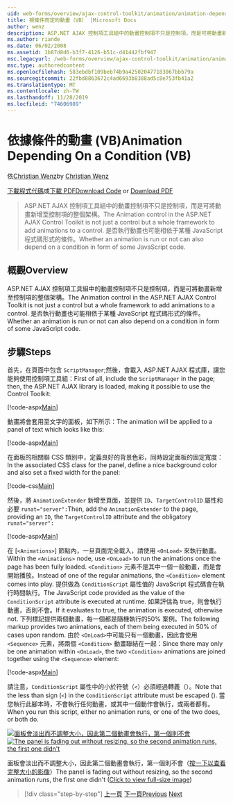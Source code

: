 ```yaml
---
uid: web-forms/overview/ajax-control-toolkit/animation/animation-depending-on-a-condition-vb
title: 視條件而定的動畫（VB） |Microsoft Docs
author: wenz
description: ASP.NET AJAX 控制項工具組中的動畫控制項不只是控制項，而是可將動畫新增至控制項的整個架構。 動畫是否為 。
ms.author: riande
ms.date: 06/02/2008
ms.assetid: 1b87d8d6-b3f7-4126-b51c-d41442fbf947
msc.legacyurl: /web-forms/overview/ajax-control-toolkit/animation/animation-depending-on-a-condition-vb
msc.type: authoredcontent
ms.openlocfilehash: 583ebdbf109beb74b9a425020477183067bbb79a
ms.sourcegitcommit: 22fbd8863672c4ad6693b8388ad5c8e753fb41a2
ms.translationtype: MT
ms.contentlocale: zh-TW
ms.lasthandoff: 11/28/2019
ms.locfileid: "74606989"
---
```

# <a name="animation-depending-on-a-condition-vb"></a><span data-ttu-id="ef375-104">依據條件的動畫 (VB)</span><span class="sxs-lookup"><span data-stu-id="ef375-104">Animation Depending On a Condition (VB)</span></span>

<span data-ttu-id="ef375-105">依[Christian Wenz](https://github.com/wenz)</span><span class="sxs-lookup"><span data-stu-id="ef375-105">by [Christian Wenz](https://github.com/wenz)</span></span>

<span data-ttu-id="ef375-106">[下載程式代碼](https://download.microsoft.com/download/f/9/a/f9a26acd-8df4-4484-8a18-199e4598f411/Animation4.vb.zip)或[下載 PDF](https://download.microsoft.com/download/6/7/1/6718d452-ff89-4d3f-a90e-c74ec2d636a3/animation4VB.pdf)</span><span class="sxs-lookup"><span data-stu-id="ef375-106">[Download Code](https://download.microsoft.com/download/f/9/a/f9a26acd-8df4-4484-8a18-199e4598f411/Animation4.vb.zip) or [Download PDF](https://download.microsoft.com/download/6/7/1/6718d452-ff89-4d3f-a90e-c74ec2d636a3/animation4VB.pdf)</span></span>

> <span data-ttu-id="ef375-107">ASP.NET AJAX 控制項工具組中的動畫控制項不只是控制項，而是可將動畫新增至控制項的整個架構。</span><span class="sxs-lookup"><span data-stu-id="ef375-107">The Animation control in the ASP.NET AJAX Control Toolkit is not just a control but a whole framework to add animations to a control.</span></span> <span data-ttu-id="ef375-108">是否執行動畫也可能相依于某種 JavaScript 程式碼形式的條件。</span><span class="sxs-lookup"><span data-stu-id="ef375-108">Whether an animation is run or not can also depend on a condition in form of some JavaScript code.</span></span>

## <a name="overview"></a><span data-ttu-id="ef375-109">概觀</span><span class="sxs-lookup"><span data-stu-id="ef375-109">Overview</span></span>

<span data-ttu-id="ef375-110">ASP.NET AJAX 控制項工具組中的動畫控制項不只是控制項，而是可將動畫新增至控制項的整個架構。</span><span class="sxs-lookup"><span data-stu-id="ef375-110">The Animation control in the ASP.NET AJAX Control Toolkit is not just a control but a whole framework to add animations to a control.</span></span> <span data-ttu-id="ef375-111">是否執行動畫也可能相依于某種 JavaScript 程式碼形式的條件。</span><span class="sxs-lookup"><span data-stu-id="ef375-111">Whether an animation is run or not can also depend on a condition in form of some JavaScript code.</span></span>

## <a name="steps"></a><span data-ttu-id="ef375-112">步驟</span><span class="sxs-lookup"><span data-stu-id="ef375-112">Steps</span></span>

<span data-ttu-id="ef375-113">首先，在頁面中包含 `ScriptManager`;然後，會載入 ASP.NET AJAX 程式庫，讓您能夠使用控制項工具組：</span><span class="sxs-lookup"><span data-stu-id="ef375-113">First of all, include the `ScriptManager` in the page; then, the ASP.NET AJAX library is loaded, making it possible to use the Control Toolkit:</span></span>

[!code-aspx[Main](animation-depending-on-a-condition-vb/samples/sample1.aspx)]

<span data-ttu-id="ef375-114">動畫將會套用至文字的面板，如下所示：</span><span class="sxs-lookup"><span data-stu-id="ef375-114">The animation will be applied to a panel of text which looks like this:</span></span>

[!code-aspx[Main](animation-depending-on-a-condition-vb/samples/sample2.aspx)]

<span data-ttu-id="ef375-115">在面板的相關聯 CSS 類別中，定義良好的背景色彩，同時設定面板的固定寬度：</span><span class="sxs-lookup"><span data-stu-id="ef375-115">In the associated CSS class for the panel, define a nice background color and also set a fixed width for the panel:</span></span>

[!code-css[Main](animation-depending-on-a-condition-vb/samples/sample3.css)]

<span data-ttu-id="ef375-116">然後，將 `AnimationExtender` 新增至頁面，並提供 `ID`、`TargetControlID` 屬性和必要 `runat="server":`</span><span class="sxs-lookup"><span data-stu-id="ef375-116">Then, add the `AnimationExtender` to the page, providing an `ID`, the `TargetControlID` attribute and the obligatory `runat="server":`</span></span>

[!code-aspx[Main](animation-depending-on-a-condition-vb/samples/sample4.aspx)]

<span data-ttu-id="ef375-117">在 [`<Animations>`] 節點內，一旦頁面完全載入，請使用 `<OnLoad>` 來執行動畫。</span><span class="sxs-lookup"><span data-stu-id="ef375-117">Within the `<Animations>` node, use `<OnLoad>` to run the animations once the page has been fully loaded.</span></span> <span data-ttu-id="ef375-118">`<Condition>` 元素不是其中一個一般動畫，而是會開始播放。</span><span class="sxs-lookup"><span data-stu-id="ef375-118">Instead of one of the regular animations, the `<Condition>` element comes into play.</span></span> <span data-ttu-id="ef375-119">提供做為 `ConditionScript` 屬性值的 JavaScript 程式碼會在執行時間執行。</span><span class="sxs-lookup"><span data-stu-id="ef375-119">The JavaScript code provided as the value of the `ConditionScript` attribute is executed at runtime.</span></span> <span data-ttu-id="ef375-120">如果評估為 true，則會執行動畫，否則不會。</span><span class="sxs-lookup"><span data-stu-id="ef375-120">If it evaluates to true, the animation is executed, otherwise not.</span></span> <span data-ttu-id="ef375-121">下列標記提供兩個動畫，每一個都是隨機執行的50% 案例。</span><span class="sxs-lookup"><span data-stu-id="ef375-121">The following markup provides two animations, each of them being executed in 50% of cases upon random.</span></span> <span data-ttu-id="ef375-122">由於 `<OnLoad>`中可能只有一個動畫，因此會使用 `<Sequence>` 元素，將兩個 `<Condition>` 動畫聯結在一起：</span><span class="sxs-lookup"><span data-stu-id="ef375-122">Since there may only be one animation within `<OnLoad>`, the two `<Condition>` animations are joined together using the `<Sequence>` element:</span></span>

[!code-aspx[Main](animation-depending-on-a-condition-vb/samples/sample5.aspx)]

<span data-ttu-id="ef375-123">請注意，`ConditionScript` 屬性中的小於符號（`<`）必須經過轉義（）。</span><span class="sxs-lookup"><span data-stu-id="ef375-123">Note that the less than sign (`<`) in the `ConditionScript` attribute must be escaped ().</span></span> <span data-ttu-id="ef375-124">當您執行此腳本時，不會執行任何動畫，或其中一個動作會執行，或兩者都有。</span><span class="sxs-lookup"><span data-stu-id="ef375-124">When you run this script, either no animation runs, or one of the two does, or both do.</span></span>

<span data-ttu-id="ef375-125">[![面板會淡出而不調整大小，因此第二個動畫會執行，第一個則不會](animation-depending-on-a-condition-vb/_static/image2.png)](animation-depending-on-a-condition-vb/_static/image1.png)</span><span class="sxs-lookup"><span data-stu-id="ef375-125">[![The panel is fading out without resizing, so the second animation runs, the first one didn't](animation-depending-on-a-condition-vb/_static/image2.png)](animation-depending-on-a-condition-vb/_static/image1.png)</span></span>

<span data-ttu-id="ef375-126">面板會淡出而不調整大小，因此第二個動畫會執行，第一個則不會（[按一下以查看完整大小的影像](animation-depending-on-a-condition-vb/_static/image3.png)）</span><span class="sxs-lookup"><span data-stu-id="ef375-126">The panel is fading out without resizing, so the second animation runs, the first one didn't ([Click to view full-size image](animation-depending-on-a-condition-vb/_static/image3.png))</span></span>

> [!div class="step-by-step"]
> <span data-ttu-id="ef375-127">[上一頁](executing-several-animations-after-each-other-vb.md)
> [下一頁](picking-one-animation-out-of-a-list-vb.md)</span><span class="sxs-lookup"><span data-stu-id="ef375-127">[Previous](executing-several-animations-after-each-other-vb.md)
[Next](picking-one-animation-out-of-a-list-vb.md)</span></span>
